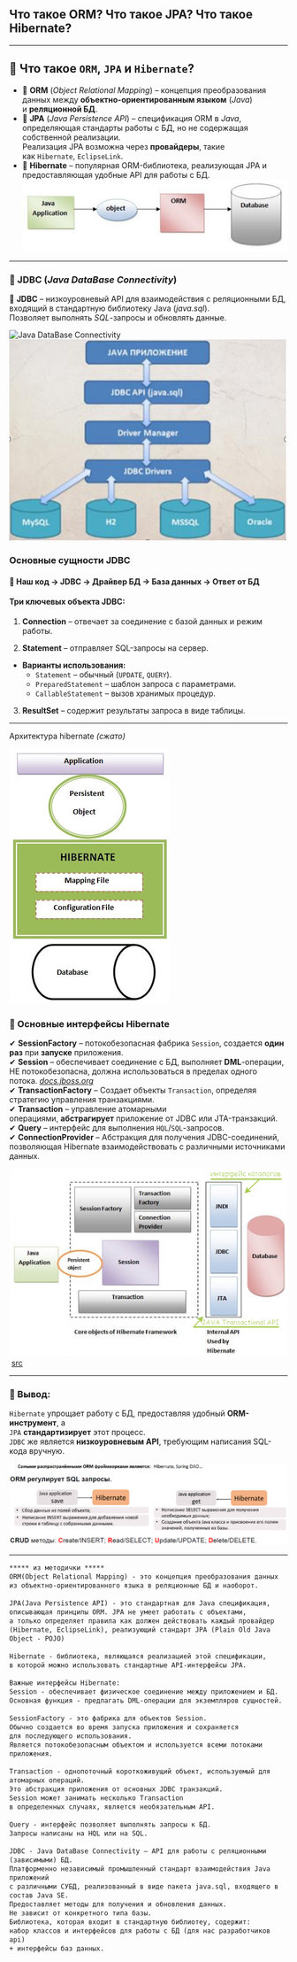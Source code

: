 ## Что такое **ORM**? Что такое **JPA**? Что такое **Hibernate**?

---
## 🔹 Что такое `ORM`, `JPA` и `Hibernate`?
- 📌 **ORM** (_Object Relational Mapping_) – концепция преобразования данных между **объектно-ориентированным языком** (_Java_) и **реляционной БД**.
- 📌 **JPA** (_Java Persistence API_) – спецификация ORM в _Java_, определяющая стандарты работы с БД, но не содержащая собственной реализации.  
  Реализация JPA возможна через **провайдеры**, такие как `Hibernate`, `EclipseLink`.
- 📌 **Hibernate** – популярная ORM-библиотека, реализующая JPA и предоставляющая удобные API для работы с БД.
![ORM](./_Attachments_01_ORM_JPA_Hibernate/image.png)

---
### 🔹 JDBC (_Java DataBase Connectivity_)
🔗 **JDBC** – низкоуровневый API для взаимодействия с реляционными БД, входящий в стандартную библиотеку Java (_java.sql_).  
Позволяет выполнять _SQL_-запросы и обновлять данные.

![_Java DataBase Connectivity_](JDBC.png)
[![JDBC](https://github.com/yury-connect/ITM_task026_Java_Podgotovka_k_INTERVJU/raw/by_questions/ITM/ITM05_Hibernate/imgs/2025-04-04_15-41-41.png)](https://github.com/yury-connect/ITM_task026_Java_Podgotovka_k_INTERVJU/blob/by_questions/ITM/ITM05_Hibernate/imgs/2025-04-04_15-41-41.png)

### Основные сущности JDBC

[](https://github.com/yury-connect/ITM_task026_Java_Podgotovka_k_INTERVJU/blob/by_questions/ITM/ITM05_Hibernate/Hibernate.md#%D0%BE%D1%81%D0%BD%D0%BE%D0%B2%D0%BD%D1%8B%D0%B5-%D1%81%D1%83%D1%89%D0%BD%D0%BE%D1%81%D1%82%D0%B8-jdbc)

#### 🔗 Наш код → JDBC → Драйвер БД → База данных → Ответ от БД

[](https://github.com/yury-connect/ITM_task026_Java_Podgotovka_k_INTERVJU/blob/by_questions/ITM/ITM05_Hibernate/Hibernate.md#-%D0%BD%D0%B0%D1%88-%D0%BA%D0%BE%D0%B4--jdbc--%D0%B4%D1%80%D0%B0%D0%B9%D0%B2%D0%B5%D1%80-%D0%B1%D0%B4--%D0%B1%D0%B0%D0%B7%D0%B0-%D0%B4%D0%B0%D0%BD%D0%BD%D1%8B%D1%85--%D0%BE%D1%82%D0%B2%D0%B5%D1%82-%D0%BE%D1%82-%D0%B1%D0%B4)

#### Три ключевых объекта JDBC:

[](https://github.com/yury-connect/ITM_task026_Java_Podgotovka_k_INTERVJU/blob/by_questions/ITM/ITM05_Hibernate/Hibernate.md#%D1%82%D1%80%D0%B8-%D0%BA%D0%BB%D1%8E%D1%87%D0%B5%D0%B2%D1%8B%D1%85-%D0%BE%D0%B1%D1%8A%D0%B5%D0%BA%D1%82%D0%B0-jdbc)

1. **Connection** – отвечает за соединение с базой данных и режим работы.
    
2. **Statement** – отправляет SQL-запросы на сервер.
    

- **Варианты использования:**
    - `Statement` – обычный (`UPDATE`, `QUERY`).
    - `PreparedStatement` – шаблон запроса с параметрами.
    - `CallableStatement` – вызов хранимых процедур.

3. **ResultSet** – содержит результаты запроса в виде таблицы.

---

Архитектура hibernate _(сжато)_

[![hibernate architecture`](https://github.com/yury-connect/ITM_task026_Java_Podgotovka_k_INTERVJU/raw/by_questions/ITM/ITM05_Hibernate/imgs/2025-04-08_10-37-54.png)](https://github.com/yury-connect/ITM_task026_Java_Podgotovka_k_INTERVJU/blob/by_questions/ITM/ITM05_Hibernate/imgs/2025-04-08_10-37-54.png)

### 🔹 Основные интерфейсы Hibernate

[](https://github.com/yury-connect/ITM_task026_Java_Podgotovka_k_INTERVJU/blob/by_questions/ITM/ITM05_Hibernate/Hibernate.md#-%D0%BE%D1%81%D0%BD%D0%BE%D0%B2%D0%BD%D1%8B%D0%B5-%D0%B8%D0%BD%D1%82%D0%B5%D1%80%D1%84%D0%B5%D0%B9%D1%81%D1%8B-hibernate)

✔ **SessionFactory** – потокобезопасная фабрика `Session`, создается **один раз** при **запуске** приложения.  
✔ **Session** – обеспечивает соединение с БД, выполняет **DML**-операции, НЕ потокобезопасна, должна использоваться в пределах одного потока. [_docs.jboss.org_](https://docs.jboss.org/hibernate/orm/3.5/api/org/hibernate/Session.html?utm_source=chatgpt.com)  
✔ **TransactionFactory** – Создает объекты `Transaction`, определяя стратегию управления транзакциями.  
✔ **Transaction** – управление атомарными операциями, **абстрагирует** приложение от JDBC или JTA-транзакций.  
✔ **Query** – интерфейс для выполнения `HQL`/`SQL`-запросов.  
✔ **ConnectionProvider** – Абстракция для получения JDBC-соединений, позволяющая Hibernate взаимодействовать с различными источниками данных.

[![Основные интерфейсы Hibernate](https://github.com/yury-connect/ITM_task026_Java_Podgotovka_k_INTERVJU/raw/by_questions/ITM/ITM05_Hibernate/imgs/2025-04-04_15-44-50_(2).png)](https://github.com/yury-connect/ITM_task026_Java_Podgotovka_k_INTERVJU/blob/by_questions/ITM/ITM05_Hibernate/imgs/2025-04-04_15-44-50_\(2\).png) [src](https://www.decodejava.com/hibernate-architecture.htm)

---

### 🔹 Вывод:

[](https://github.com/yury-connect/ITM_task026_Java_Podgotovka_k_INTERVJU/blob/by_questions/ITM/ITM05_Hibernate/Hibernate.md#-%D0%B2%D1%8B%D0%B2%D0%BE%D0%B4)

`Hibernate` упрощает работу с БД, предоставляя удобный **ORM-инструмент**, а  
`JPA` **стандартизирует** этот процесс.  
`JDBC` же является **низкоуровневым API**, требующим написания SQL-кода вручную.

[![ORM регулирует SQL запросы.](https://github.com/yury-connect/ITM_task026_Java_Podgotovka_k_INTERVJU/raw/by_questions/ITM/ITM05_Hibernate/imgs/2025-04-04_15-38-59.png)](https://github.com/yury-connect/ITM_task026_Java_Podgotovka_k_INTERVJU/blob/by_questions/ITM/ITM05_Hibernate/imgs/2025-04-04_15-38-59.png)

---

```
***** из методички *****
ORM(Object Relational Mapping) - это концепция преобразования данных 
из объектно-ориентированного языка в реляционные БД и наоборот.

JPA(Java Persistence API) - это стандартная для Java спецификация, 
описывающая принципы ORM. JPA не умеет работать с объектами, 
а только определяет правила как должен действовать каждый провайдер 
(Hibernate, EclipseLink), реализующий стандарт JPA (Plain Old Java Object - POJO)
 
Hibernate - библиотека, являющаяся реализацией этой спецификации, 
в которой можно использовать стандартные API-интерфейсы JPA.

Важные интерфейсы Hibernate:
Session - обеспечивает физическое соединение между приложением и БД. 
Основная функция - предлагать DML-операции для экземпляров сущностей.

SessionFactory - это фабрика для объектов Session. 
Обычно создается во время запуска приложения и сохраняется 
для последующего использования. 
Является потокобезопасным объектом и используется всеми потоками приложения.

Transaction - однопоточный короткоживущий объект, используемый для атомарных операций. 
Это абстракция приложения от основных JDBC транзакций. 
Session может занимать несколько Transaction 
в определенных случаях, является необязательным API.

Query - интерфейс позволяет выполнять запросы к БД. 
Запросы написаны на HQL или на SQL.       

JDBC - Java DataBase Connectivity — API для работы с реляционными (зависимыми) БД. 
Платформенно независимый промышленный стандарт взаимодействия Java приложений 
с различными СУБД, реализованный в виде пакета java.sql, входящего в состав Java SE. 
Предоставляет методы для получения и обновления данных. 
Не зависит от конкретного типа базы. 
Библиотека, которая входит в стандартную библиотеу, содержит: 
набор классов и интерфейсов для работы с БД (для нас разработчиков api) 
+ интерфейсы баз данных.                     
```